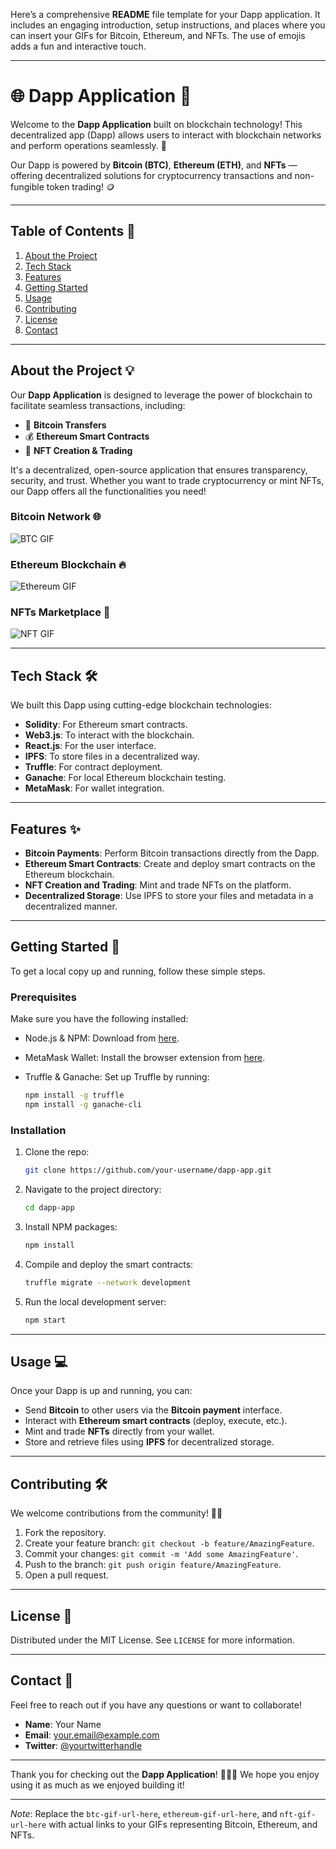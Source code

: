 Here’s a comprehensive **README** file template for your Dapp application. It includes an engaging introduction, setup instructions, and places where you can insert your GIFs for Bitcoin, Ethereum, and NFTs. The use of emojis adds a fun and interactive touch.

---

# 🌐 Dapp Application 🚀

Welcome to the **Dapp Application** built on blockchain technology! This decentralized app (Dapp) allows users to interact with blockchain networks and perform operations seamlessly. 🎉

Our Dapp is powered by **Bitcoin (BTC)**, **Ethereum (ETH)**, and **NFTs** — offering decentralized solutions for cryptocurrency transactions and non-fungible token trading! 🪙

---

## Table of Contents 📜

1. [About the Project](#about-the-project)
2. [Tech Stack](#tech-stack)
3. [Features](#features)
4. [Getting Started](#getting-started)
5. [Usage](#usage)
6. [Contributing](#contributing)
7. [License](#license)
8. [Contact](#contact)

---

## About the Project 💡

Our **Dapp Application** is designed to leverage the power of blockchain to facilitate seamless transactions, including:

- 🏦 **Bitcoin Transfers**  
- 💰 **Ethereum Smart Contracts**  
- 🎨 **NFT Creation & Trading**

It's a decentralized, open-source application that ensures transparency, security, and trust. Whether you want to trade cryptocurrency or mint NFTs, our Dapp offers all the functionalities you need! 

### Bitcoin Network 🌐
![BTC GIF](https://media.giphy.com/media/HhwD6cYPpZ16QWLYpC/giphy.gif)

### Ethereum Blockchain 🔥
![Ethereum GIF](https://media.giphy.com/media/KI4wu7rEonqfUZdB1S/giphy.gif)

### NFTs Marketplace 🎨
![NFT GIF](https://media.giphy.com/media/3ohhwxsXvPntQAZ3h2/giphy.gif)

---

## Tech Stack 🛠

We built this Dapp using cutting-edge blockchain technologies:

- **Solidity**: For Ethereum smart contracts.
- **Web3.js**: To interact with the blockchain.
- **React.js**: For the user interface.
- **IPFS**: To store files in a decentralized way.
- **Truffle**: For contract deployment.
- **Ganache**: For local Ethereum blockchain testing.
- **MetaMask**: For wallet integration.

---

## Features ✨

- **Bitcoin Payments**: Perform Bitcoin transactions directly from the Dapp.
- **Ethereum Smart Contracts**: Create and deploy smart contracts on the Ethereum blockchain.
- **NFT Creation and Trading**: Mint and trade NFTs on the platform.
- **Decentralized Storage**: Use IPFS to store your files and metadata in a decentralized manner.

---

## Getting Started 🚀

To get a local copy up and running, follow these simple steps.

### Prerequisites

Make sure you have the following installed:

- Node.js & NPM: Download from [here](https://nodejs.org/en/download/).
- MetaMask Wallet: Install the browser extension from [here](https://metamask.io/download.html).
- Truffle & Ganache: Set up Truffle by running:

    ```bash
    npm install -g truffle
    npm install -g ganache-cli
    ```

### Installation

1. Clone the repo:

    ```bash
    git clone https://github.com/your-username/dapp-app.git
    ```

2. Navigate to the project directory:

    ```bash
    cd dapp-app
    ```

3. Install NPM packages:

    ```bash
    npm install
    ```

4. Compile and deploy the smart contracts:

    ```bash
    truffle migrate --network development
    ```

5. Run the local development server:

    ```bash
    npm start
    ```

---

## Usage 💻

Once your Dapp is up and running, you can:

- Send **Bitcoin** to other users via the **Bitcoin payment** interface.
- Interact with **Ethereum smart contracts** (deploy, execute, etc.).
- Mint and trade **NFTs** directly from your wallet.
- Store and retrieve files using **IPFS** for decentralized storage.

---

## Contributing 🛠

We welcome contributions from the community! 🧑‍💻

1. Fork the repository.
2. Create your feature branch: `git checkout -b feature/AmazingFeature`.
3. Commit your changes: `git commit -m 'Add some AmazingFeature'`.
4. Push to the branch: `git push origin feature/AmazingFeature`.
5. Open a pull request.

---

## License 📄

Distributed under the MIT License. See `LICENSE` for more information.

---

## Contact 📧

Feel free to reach out if you have any questions or want to collaborate! 

- **Name**: Your Name
- **Email**: your.email@example.com
- **Twitter**: [@yourtwitterhandle](https://twitter.com/yourtwitterhandle)

---

Thank you for checking out the **Dapp Application**! 🎉✨🚀 We hope you enjoy using it as much as we enjoyed building it!

---

*Note*: Replace the `btc-gif-url-here`, `ethereum-gif-url-here`, and `nft-gif-url-here` with actual links to your GIFs representing Bitcoin, Ethereum, and NFTs.

